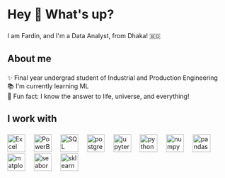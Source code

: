 <h1 align="left">Hey 👋 What's up?</h1>

###

<p align="left">I am Fardin, and I'm a Data Analyst, from Dhaka! 🇧🇩 </p>

###

<h2 align="left">About me</h2>

###

<p align="left">✨ Final year undergrad student of Industrial and Production Engineering<br>📚 I'm currently learning ML<br> 🎲 Fun fact: I know the answer to life, universe, and everything!</p>

###

<h2 align="left">I work with</h2>

###

<div align="left">
  <img src="https://upload.wikimedia.org/wikipedia/commons/3/34/Microsoft_Office_Excel_%282019%E2%80%93present%29.svg" height="40" alt="Excel"  />
  <img width="12" />
  <img src="https://en.wikipedia.org/wiki/File:Power_BI_logo.svg" height="40" alt="PowerBI"  />
  <img width="12" />
  <img src="https://upload.wikimedia.org/wikipedia/commons/4/44/SQL_%D0%BB%D0%BE%D0%B3%D0%BE%D1%82%D0%B8%D0%BF.png" height="40" alt="SQL"  />
  <img width="12" />
  <img src="https://en.wikipedia.org/wiki/File:Postgresql_elephant.svg" height="40" alt="postgres"  />
  <img width="12" />
  <img src="https://en.wikipedia.org/wiki/File:Jupyter_logo.svg" height="40" alt="jupyter"  />
  <img width="12" />
  <img src="https://en.wikipedia.org/wiki/File:Python-logo-notext.svg" height="40" alt="python"  />
  <img width="12" />
  <img src="https://en.wikipedia.org/wiki/File:NumPy_logo_2020.svg" height="40" alt="numpy"  />
  <img width="12" />
  <img src="https://en.wikipedia.org/wiki/File:Pandas_logo.svg" height="40" alt="pandas"  />
  <img width="12" />
  <img src="https://en.wikipedia.org/wiki/File:Matplotlib_logo.svg" height="40" alt="matplotlib"  />
  <img width="12" />
  <img src="https://seaborn.pydata.org/_static/logo-wide-lightbg.svg" height="40" alt="seaborn"  />
  <img width="12" />
  <img src="https://en.wikipedia.org/wiki/File:Scikit_learn_logo_small.svg" height="40" alt="sklearn"  />
</div>

###
